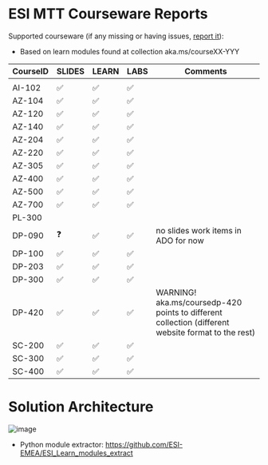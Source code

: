 # ESI MTT Courseware Reports

Supported courseware (if any missing or having issues, [report it](https://github.com/ESI-EMEA/ESI-Courseware_PowerBI/issues)):

- Based on learn modules found at collection aka.ms/courseXX-YYY

| CourseID  | SLIDES             | LEARN              | LABS | Comments                                                                                           |
|-----------|--------------------|--------------------|------|----------------------------------------------------------------------------------------------------|
|           |                    |                    |                     |                                                                                                    |
| AI-102    | :white_check_mark: | :white_check_mark: | :white_check_mark: |                                                                                                    |
| AZ-104    | :white_check_mark: | :white_check_mark: | :white_check_mark: |                                                                                                    |
| AZ-120    | :white_check_mark: | :white_check_mark: | :white_check_mark: |                                                                                                    |
| AZ-140    | :white_check_mark: | :white_check_mark: | :white_check_mark: |                                                                                                    |
| AZ-204    | :white_check_mark: | :white_check_mark: | :white_check_mark: |                                                                                                    |
| AZ-220    | :white_check_mark: | :white_check_mark: | :white_check_mark: |                                                                                                    |
| AZ-305    | :white_check_mark: | :white_check_mark: | :white_check_mark:  |                                                                                                    |
| AZ-400    | :white_check_mark: | :white_check_mark: | :white_check_mark:  |                                                                                                    |
| AZ-500    | :white_check_mark: | :white_check_mark: | :white_check_mark:  |                                                                                                    |
| AZ-700    | :white_check_mark: | :white_check_mark: | :white_check_mark:  |                                                                                                    |
| PL-300    |  |          |   |                                                                      |
| DP-090    | :question:         | :white_check_mark: | :white_check_mark: | no slides work items in ADO  for now                                                                      |
| DP-100    | :white_check_mark: | :white_check_mark: | :white_check_mark: |                                                                                                    |
| DP-203    | :white_check_mark: | :white_check_mark: | :white_check_mark: |                                                                                                    |
| DP-300    | :white_check_mark: | :white_check_mark: | :white_check_mark: |                                                                                                    |
| DP-420    | :white_check_mark: | :white_check_mark: | :white_check_mark: | WARNING! aka.ms/coursedp-420 points to different collection (different website format to the rest) |
| SC-200    | :white_check_mark: | :white_check_mark: | :white_check_mark: |                                                                                                    |
| SC-300    | :white_check_mark: | :white_check_mark: | :white_check_mark:  |                                                                                                    |
| SC-400    | :white_check_mark: | :white_check_mark: | :white_check_mark:



# Solution Architecture

![image](https://user-images.githubusercontent.com/64772417/159467657-4d321559-71d0-4031-9e0c-2de2ff0e6df4.png)

- Python module extractor: https://github.com/ESI-EMEA/ESI_Learn_modules_extract
